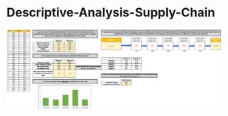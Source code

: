 # Descriptive-Analysis-Supply-Chain
![image](https://github.com/MaithiliBhakare/Descriptive-Analysis-Supply-Chain/blob/38e0fa93bba28b6c0c8abd26fb357dcce7da9ce9/Descriptive%20Analytics%20Assesment.png)
